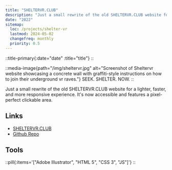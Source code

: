 ```yaml
---
title: "SHELTERVR.CLUB"
description: "Just a small rewrite of the old SHELTERVR.CLUB website for a lighter, faster, and more responsive experience. It's now accessible and features a pixel-perfect clickable area."
date: "2022"
sitemap:
  loc: /projects/shelter-vr
  lastmod: 2024-05-02
  changefreq: monthly
  priority: 0.5
---
```


::title-primary{:date="date" :title="title"}
::

::media-image{path="/img/sheltervr.jpg" alt="Screenshot of Sheltervr website showcasing a concrete wall with graffiti-style instructions on how to join their underground vr raves."}
SEEK. SHELTER. NOW.
::

Just a small rewrite of the old SHELTERVR.CLUB website for a lighter, faster, and more responsive experience. It's now accessible and features a pixel-perfect clickable area.

## Links

- [SHELTERVR.CLUB](https://sheltervr.club)
- [Github Repo](https://github.com/ArthurSegato/SHELTERVR)

## Tools

::pill{:items='["Adobe Illustrator", "HTML 5", "CSS 3", "JS"]'}
::
